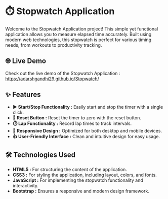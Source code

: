 # ⏱️ Stopwatch Application

Welcome to the Stopwatch Application project! This simple yet functional application allows you to measure elapsed time accurately. Built using modern web technologies, this stopwatch is perfect for various timing needs, from workouts to productivity tracking.

## 🌐 Live Demo

Check out the live demo of the Stopwatch Application : https://adarshgandhi29.github.io/Stopwatch/

## ✨ Features

- **▶️ Start/Stop Functionality :** Easily start and stop the timer with a single click.
- **🔄 Reset Button :** Reset the timer to zero with the reset button.
- **⏱️ Lap Functionality :** Record lap times to track intervals.
- **📱 Responsive Design :** Optimized for both desktop and mobile devices.
- **👍 User-Friendly Interface :** Clean and intuitive design for easy usage.

## 🛠️ Technologies Used

- **HTML5 :** For structuring the content of the application.
- **CSS3 :** For styling the application, including layout, colors, and fonts.
- **JavaScript :** For implementing the stopwatch functionality and interactivity.
- **Bootstrap :** Ensures a responsive and modern design framework.

